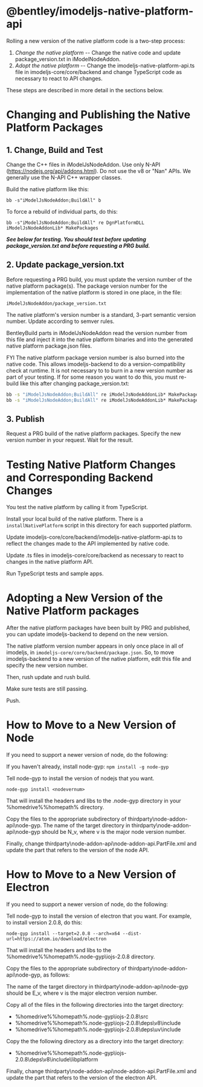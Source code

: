 ﻿# @bentley/imodeljs-native-platform-api

Rolling a new version of the native platform code is a two-step process:
1. *Change the native platform* -- Change the native code and update package_version.txt in iModelNodeAddon.
2. *Adopt the native platform* -- Change the imodeljs-native-platform-api.ts file in imodeljs-core/core/backend and change TypeScript code as necessary to react to API changes.

These steps are described in more detail in the sections below.

# Changing and Publishing the Native Platform Packages

## 1. Change, Build and Test

Change the C++ files in iModelJsNodeAddon. Use only N-API (https://nodejs.org/api/addons.html). Do not use the v8 or "Nan" APIs. We generally use the N-API C++ wrapper classes.

Build the native platform like this:

`bb -s"iModelJsNodeAddon;BuildAll" b`

To force a rebuild of individual parts, do this:

`bb -s"iModelJsNodeAddon;BuildAll" re DgnPlatformDLL iModelJsNodeAddonLib* MakePackages`

***See below for testing. You should test before updating package_version.txt and before requesting a PRG build.***

## 2. Update package_version.txt

Before requesting a PRG build, you must update the version number of the native platform package(s). The package version number for the implementation of the native platform is stored in one place, in the file:
```
iModelJsNodeAddon/package_version.txt
```

The native platform's version number is a standard, 3-part semantic version number. Update according to semver rules.

BentleyBuild parts in iModelJsNodeAddon read the version number from this file and inject it into the native platform binaries and into the generated native platform package.json files.

FYI The native platform package version number is also burned into the native code. This allows imodeljs-backend to do a version-compatibility check at runtime. It is not necessary to to burn in a new version number as part of your testing. If for some reason you want to do this, you must re-build like this after changing package_version.txt:

``` cmd
bb -s "iModelJsNodeAddon;BuildAll" re iModelJsNodeAddonLib* MakePackages -c
bb -s "iModelJsNodeAddon;BuildAll" re iModelJsNodeAddonLib* MakePackages
```

## 3. Publish

Request a PRG build of the native platform packages. Specify the new version number in your request. Wait for the result.

# Testing Native Platform Changes and Corresponding Backend Changes

You test the native platform by calling it from TypeScript.

Install your local build of the native platform. There is a `installNativePlatform` script in this directory for each supported platform.

Update imodeljs-core/core/backend/imodeljs-native-platform-api.ts to reflect the changes made to the API implemented by native code.

Update .ts files in imodeljs-core/core/backend as necessary to react to changes in the native platform API.

Run TypeScript tests and sample apps.

# Adopting a New Version of the Native Platform packages

After the native platform packages have been built by PRG and published, you can update imodeljs-backend to depend on the new version.

The native platform version number appears in only once place in all of imodeljs, in `imodeljs-core/core/backend/package.json`. So, to move imodeljs-backend to a new version of the native platform, edit this file and specify the new version number.

Then, rush update and rush build.

Make sure tests are still passing.

Push.

# How to Move to a New Version of Node

If you need to support a newer version of node, do the following:

If you haven't already, install node-gyp:
`npm install -g node-gyp`

Tell node-gyp to install the version of nodejs that you want.
```
node-gyp install <nodevernum>
```

That will install the headers and libs to the .node-gyp directory in your %homedrive%%homepath% directory.

Copy the files to the appropriate subdirectory of thirdparty\node-addon-api\node-gyp. The name of the target directory in thirdparty\node-addon-api\node-gyp should be N_v, where v is the major node version number.

Finally, change thirdparty\node-addon-api\node-addon-api.PartFile.xml and update the part that refers to the version of the node API.

# How to Move to a New Version of Electron

If you need to support a newer version of node, do the following:

Tell node-gyp to install the version of electron that you want. For example, to install version 2.0.8, do this:
```
node-gyp install --target=2.0.8 --arch=x64 --dist-url=https://atom.io/download/electron
```

That will install the headers and libs to the %homedrive%%homepath%\.node-gyp\iojs-2.0.8 directory.

Copy the files to the appropriate subdirectory of thirdparty\node-addon-api\node-gyp, as follows:

The name of the target directory in thirdparty\node-addon-api\node-gyp should be E_v, where v is the major electron version number.

Copy all of the files in the following directories into the target directory:
* %homedrive%%homepath%\.node-gyp\iojs-2.0.8\src
* %homedrive%%homepath%\.node-gyp\iojs-2.0.8\deps\v8\include
* %homedrive%%homepath%\.node-gyp\iojs-2.0.8\deps\uv\include

Copy the the following directory as a directory into the target directory:
* %homedrive%%homepath%\.node-gyp\iojs-2.0.8\deps\v8\include\libplatform


Finally, change thirdparty\node-addon-api\node-addon-api.PartFile.xml and update the part that refers to the version of the electron API.
